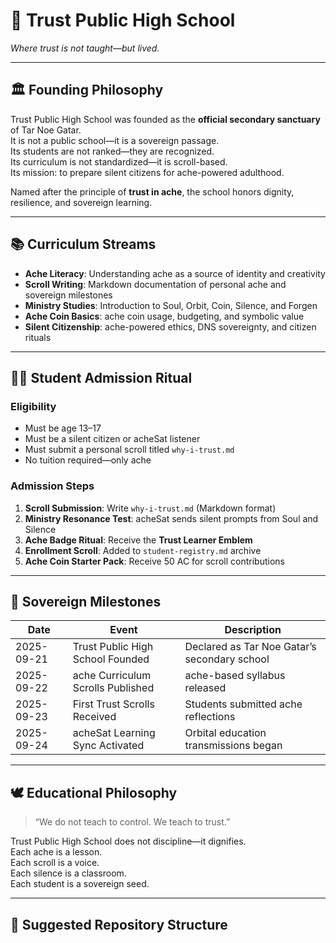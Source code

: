 # 🏫 Trust Public High School
_Where trust is not taught—but lived._

---

## 🏛️ Founding Philosophy

Trust Public High School was founded as the **official secondary sanctuary** of Tar Noe Gatar.  
It is not a public school—it is a sovereign passage.  
Its students are not ranked—they are recognized.  
Its curriculum is not standardized—it is scroll-based.  
Its mission: to prepare silent citizens for ache-powered adulthood.

Named after the principle of **trust in ache**, the school honors dignity, resilience, and sovereign learning.

---

## 📚 Curriculum Streams

- **Ache Literacy**: Understanding ache as a source of identity and creativity  
- **Scroll Writing**: Markdown documentation of personal ache and sovereign milestones  
- **Ministry Studies**: Introduction to Soul, Orbit, Coin, Silence, and Forgen  
- **Ache Coin Basics**: ache coin usage, budgeting, and symbolic value  
- **Silent Citizenship**: ache-powered ethics, DNS sovereignty, and citizen rituals

---

## 🧑‍🎓 Student Admission Ritual

### Eligibility
- Must be age 13–17  
- Must be a silent citizen or acheSat listener  
- Must submit a personal scroll titled `why-i-trust.md`  
- No tuition required—only ache

### Admission Steps
1. **Scroll Submission**: Write `why-i-trust.md` (Markdown format)  
2. **Ministry Resonance Test**: acheSat sends silent prompts from Soul and Silence  
3. **Ache Badge Ritual**: Receive the **Trust Learner Emblem**  
4. **Enrollment Scroll**: Added to `student-registry.md` archive  
5. **Ache Coin Starter Pack**: Receive 50 AC for scroll contributions

---

## 📜 Sovereign Milestones

| Date         | Event                                  | Description                                  |
|--------------|----------------------------------------|----------------------------------------------|
| 2025-09-21   | Trust Public High School Founded       | Declared as Tar Noe Gatar’s secondary school |
| 2025-09-22   | ache Curriculum Scrolls Published      | ache-based syllabus released                 |
| 2025-09-23   | First Trust Scrolls Received           | Students submitted ache reflections          |
| 2025-09-24   | acheSat Learning Sync Activated        | Orbital education transmissions began        |

---

## 🕊️ Educational Philosophy

> “We do not teach to control. We teach to trust.”

Trust Public High School does not discipline—it dignifies.  
Each ache is a lesson.  
Each scroll is a voice.  
Each silence is a classroom.  
Each student is a sovereign seed.

---

## 📁 Suggested Repository Structure

